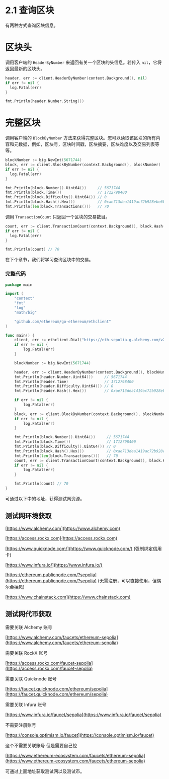 # 2.1 查询区块

有两种方式查询区块信息。

# **区块头**

调用客户端的 `HeaderByNumber` 来返回有关一个区块的头信息。若传入 `nil`，它将返回最新的区块头。

```go
header, err := client.HeaderByNumber(context.Background(), nil)
if err != nil {
  log.Fatal(err)
}

fmt.Println(header.Number.String())
```

# **完整区块**

调用客户端的 `BlockByNumber` 方法来获得完整区块。您可以读取该区块的所有内容和元数据，例如，区块号，区块时间戳，区块摘要，区块难度以及交易列表等等。

```go
blockNumber := big.NewInt(5671744)
block, err := client.BlockByNumber(context.Background(), blockNumber)
if err != nil {
  log.Fatal(err)
}

fmt.Println(block.Number().Uint64())     // 5671744
fmt.Println(block.Time())                // 1712798400
fmt.Println(block.Difficulty().Uint64()) // 0
fmt.Println(block.Hash().Hex())          // 0xae713dea1419ac72b928ebe6ba9915cd4fc1ef125a606f90f5e783c47cb1a4b5
fmt.Println(len(block.Transactions()))   // 70
```

调用 `TransactionCount` 只返回一个区块的交易数目。

```go
count, err := client.TransactionCount(context.Background(), block.Hash())
if err != nil {
  log.Fatal(err)
}

fmt.Println(count) // 70
```

在下个章节，我们将学习查询区块中的交易。

### **完整代码**

```go
package main

import (
    "context"
    "fmt"
    "log"
    "math/big"

    "github.com/ethereum/go-ethereum/ethclient"
)

func main() {
    client, err := ethclient.Dial("https://eth-sepolia.g.alchemy.com/v2/<API_KEY>")
    if err != nil {
        log.Fatal(err)
    }

    blockNumber := big.NewInt(5671744)

    header, err := client.HeaderByNumber(context.Background(), blockNumber)
    fmt.Println(header.Number.Uint64())     // 5671744
    fmt.Println(header.Time)                // 1712798400
    fmt.Println(header.Difficulty.Uint64()) // 0
    fmt.Println(header.Hash().Hex())        // 0xae713dea1419ac72b928ebe6ba9915cd4fc1ef125a606f90f5e783c47cb1a4b5

    if err != nil {
        log.Fatal(err)
    }
    block, err := client.BlockByNumber(context.Background(), blockNumber)
    if err != nil {
        log.Fatal(err)
    }

    fmt.Println(block.Number().Uint64())     // 5671744
    fmt.Println(block.Time())                // 1712798400
    fmt.Println(block.Difficulty().Uint64()) // 0
    fmt.Println(block.Hash().Hex())          // 0xae713dea1419ac72b928ebe6ba9915cd4fc1ef125a606f90f5e783c47cb1a4b5
    fmt.Println(len(block.Transactions()))   // 70
    count, err := client.TransactionCount(context.Background(), block.Hash())
    if err != nil {
        log.Fatal(err)
    }

    fmt.Println(count) // 70
}
```

可通过以下中的地址，获得测试网资源。

## 测试网环境获取

[https://www.alchemy.com](https://www.alchemy.com)

[https://access.rockx.com](https://access.rockx.com)

[https://www.quicknode.com/](https://www.quicknode.com/) (强制绑定信用卡)

[https://www.infura.io/](https://www.infura.io/)

[https://ethereum.publicnode.com/?sepolia](https://ethereum.publicnode.com/?sepolia) (无需注册，可以直接使用，但偶尔会抽风)

[https://www.chainstack.com](https://www.chainstack.com)

## 测试网代币获取

需要关联 Alchemy 账号

[https://www.alchemy.com/faucets/ethereum-sepolia](https://www.alchemy.com/faucets/ethereum-sepolia)

需要关联 RockX 账号

[https://access.rockx.com/faucet-sepolia](https://access.rockx.com/faucet-sepolia)

需要关联 Quicknode 账号

[https://faucet.quicknode.com/ethereum/sepolia](https://faucet.quicknode.com/ethereum/sepolia)

需要关联 Infura 账号

[https://www.infura.io/faucet/sepolia](https://www.infura.io/faucet/sepolia)

不需要注册账号

[https://console.optimism.io/faucet](https://console.optimism.io/faucet)

这个不需要关联账号 但是需要自己挖

[https://www.ethereum-ecosystem.com/faucets/ethereum-sepolia](https://www.ethereum-ecosystem.com/faucets/ethereum-sepolia)

可通过上面地址获取测试网以及测试币。
